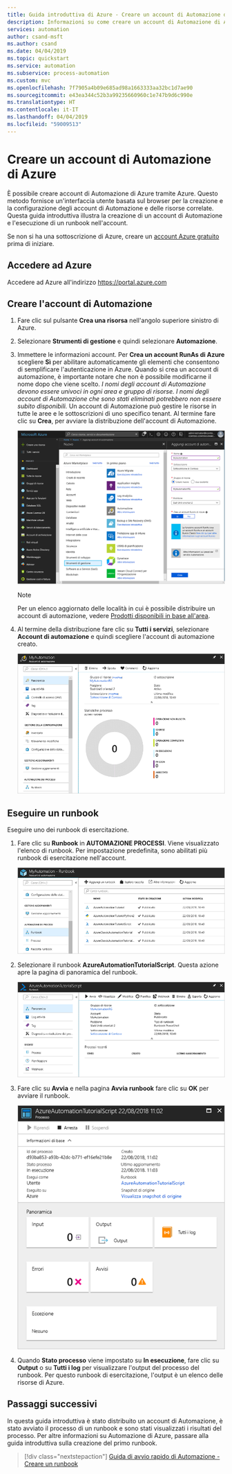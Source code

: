 ```yaml
---
title: Guida introduttiva di Azure - Creare un account di Automazione di Azure | Microsoft Docs
description: Informazioni su come creare un account di Automazione di Azure ed eseguire un runbook
services: automation
author: csand-msft
ms.author: csand
ms.date: 04/04/2019
ms.topic: quickstart
ms.service: automation
ms.subservice: process-automation
ms.custom: mvc
ms.openlocfilehash: 7f7905a4b09e685ad98a1663333aa32bc1d7ae90
ms.sourcegitcommit: e43ea344c52b3a99235660960c1e747b9d6c990e
ms.translationtype: HT
ms.contentlocale: it-IT
ms.lasthandoff: 04/04/2019
ms.locfileid: "59009513"
---
```

# <a name="create-an-azure-automation-account"></a>Creare un account di Automazione di Azure

È possibile creare account di Automazione di Azure tramite Azure. Questo metodo fornisce un'interfaccia utente basata sul browser per la creazione e la configurazione degli account di Automazione e delle risorse correlate. Questa guida introduttiva illustra la creazione di un account di Automazione e l'esecuzione di un runbook nell'account.

Se non si ha una sottoscrizione di Azure, creare un [account Azure gratuito](https://azure.microsoft.com/free/?WT.mc_id=A261C142F) prima di iniziare.

## <a name="sign-in-to-azure"></a>Accedere ad Azure

Accedere ad Azure all'indirizzo https://portal.azure.com

## <a name="create-automation-account"></a>Creare l'account di Automazione

1. Fare clic sul pulsante **Crea una risorsa** nell'angolo superiore sinistro di Azure.

1. Selezionare **Strumenti di gestione** e quindi selezionare **Automazione**.

1. Immettere le informazioni account. Per **Crea un account RunAs di Azure** scegliere **Sì** per abilitare automaticamente gli elementi che consentono di semplificare l'autenticazione in Azure. Quando si crea un account di automazione, è importante notare che non è possibile modificarne il nome dopo che viene scelto. *I nomi degli account di Automazione devono essere univoci in ogni area e gruppo di risorse. I nomi degli account di Automazione che sono stati eliminati potrebbero non essere subito disponibili.* Un account di Automazione può gestire le risorse in tutte le aree e le sottoscrizioni di uno specifico tenant. Al termine fare clic su **Crea**, per avviare la distribuzione dell'account di Automazione.

    ![Immettere le informazioni sull'account di Automazione nella pagina](./media/automation-quickstart-create-account/create-automation-account-portal-blade.png)  

    > [!NOTE]
    > Per un elenco aggiornato delle località in cui è possibile distribuire un account di automazione, vedere [Prodotti disponibili in base all'area](https://azure.microsoft.com/en-us/global-infrastructure/services/?products=automation&regions=all).

1. Al termine della distribuzione fare clic su **Tutti i servizi**, selezionare **Account di automazione** e quindi scegliere l'account di automazione creato.

    ![Panoramica dell'account di Automazione](./media/automation-quickstart-create-account/automation-account-overview.png)

## <a name="run-a-runbook"></a>Eseguire un runbook

Eseguire uno dei runbook di esercitazione.

1. Fare clic su **Runbook** in **AUTOMAZIONE PROCESSI**. Viene visualizzato l'elenco di runbook. Per impostazione predefinita, sono abilitati più runbook di esercitazione nell'account.

    ![Elenco dei runbook dell'account di Automazione](./media/automation-quickstart-create-account/automation-runbooks-overview.png)

1. Selezionare il runbook **AzureAutomationTutorialScript**. Questa azione apre la pagina di panoramica del runbook.

    ![Panoramica del runbook](./media/automation-quickstart-create-account/automation-tutorial-script-runbook-overview.png)

1. Fare clic su **Avvia** e nella pagina **Avvia runbook** fare clic su **OK** per avviare il runbook.

    ![Pagina del processo del runbook](./media/automation-quickstart-create-account/automation-tutorial-script-job.png)

1. Quando **Stato processo** viene impostato su **In esecuzione**, fare clic su **Output** o su **Tutti i log** per visualizzare l'output del processo del runbook. Per questo runbook di esercitazione, l'output è un elenco delle risorse di Azure.

## <a name="next-steps"></a>Passaggi successivi

In questa guida introduttiva è stato distribuito un account di Automazione, è stato avviato il processo di un runbook e sono stati visualizzati i risultati del processo. Per altre informazioni su Automazione di Azure, passare alla guida introduttiva sulla creazione del primo runbook.

> [!div class="nextstepaction"]
> [Guida di avvio rapido di Automazione - Creare un runbook](./automation-quickstart-create-runbook.md)

